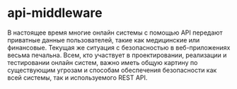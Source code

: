 # api-middleware
В настоящее время многие онлайн системы с помощью API передают приватные данные пользователей, такие как медицинские или финансовые. Текущая же ситуация с безопасностью в веб-приложениях весьма печальна. Всем, кто участвует в проектировании, реализации и тестировании онлайн систем, важно иметь общую картину по существующим угрозам и способам обеспечения безопасности как всей системы, так и используемого REST API.
